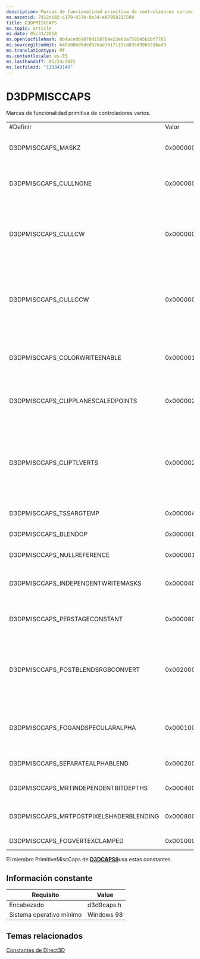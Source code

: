 ```yaml
---
description: Marcas de funcionalidad primitiva de controladores varios.
ms.assetid: 7912c682-c179-453b-8a34-e87958217500
title: D3DPMISCCAPS
ms.topic: article
ms.date: 05/31/2018
ms.openlocfilehash: 0b4ace0b9070d158769e22e02a759545b1bf7785
ms.sourcegitcommit: b40a986d5ded926ae7617119cdd35d99b533bad9
ms.translationtype: MT
ms.contentlocale: es-ES
ms.lasthandoff: 05/24/2021
ms.locfileid: "110343140"
---
```

# <a name="d3dpmisccaps"></a>D3DPMISCCAPS

Marcas de funcionalidad primitiva de controladores varios.



<table>
<colgroup>
<col style="width: 33%" />
<col style="width: 33%" />
<col style="width: 33%" />
</colgroup>
<tbody>
<tr class="odd">
<td>#Definir</td>
<td>Valor</td>
<td>Descripción</td>
</tr>
<tr class="even">
<td>D3DPMISCCAPS_MASKZ</td>
<td>0x00000002L</td>
<td>El dispositivo puede habilitar y deshabilitar la modificación del búfer de profundidad en las operaciones de píxeles.</td>
</tr>
<tr class="odd">
<td>D3DPMISCCAPS_CULLNONE</td>
<td>0x00000010L</td>
<td>El controlador no realiza la selección de triángulos. Corresponde al miembro D3DCULL_NONE del tipo <a href="/windows/desktop/direct3d9/d3dcull"><strong>enumerado D3DCULL.</strong></a></td>
</tr>
<tr class="even">
<td>D3DPMISCCAPS_CULLCW</td>
<td>0x00000020L</td>
<td>El controlador admite la selección de triángulos en el sentido de las agujas D3DRS_CULLMODE estado. (Esto solo se aplica a las primitivas de triángulo). Esta marca corresponde al miembro D3DCULL_CW del <a href="/windows/desktop/direct3d9/d3dcull"><strong>tipo enumerado D3DCULL.</strong></a></td>
</tr>
<tr class="odd">
<td>D3DPMISCCAPS_CULLCCW</td>
<td>0x00000040L</td>
<td>El controlador admite la selección en sentido contrario a las agujas del reloj a través D3DRS_CULLMODE estado. (Esto solo se aplica a las primitivas de triángulo). Esta marca corresponde al miembro D3DCULL_CCW del <a href="/windows/desktop/direct3d9/d3dcull"><strong>tipo enumerado D3DCULL.</strong></a></td>
</tr>
<tr class="even">
<td>D3DPMISCCAPS_COLORWRITEENABLE</td>
<td>0x00000100L</td>
<td>El dispositivo admite escrituras por canal para el búfer de color de destino de representación a través D3DRS_COLORWRITEENABLE estado.</td>
</tr>
<tr class="odd">
<td>D3DPMISCCAPS_CLIPPLANESCALEDPOINTS</td>
<td>0x00000200L</td>
<td>El dispositivo recorta correctamente los puntos de escala de tamaño superiores a 1,0 a los planos de recorte definidos por el usuario.</td>
</tr>
<tr class="even">
<td>D3DPMISCCAPS_CLIPTLVERTS</td>
<td>0x00000200L</td>
<td>Clips de dispositivos primitivos de vértices transformados posteriormente. Especifique D3DUSAGE_DONOTCLIP cuando la canalización no debe realizar ningún recorte. En este caso, puede que sea necesario realizar recortes de software adicionales en tiempo de dibujo, lo que requiere que el búfer de vértices esté en la memoria del sistema.<br/></td>
</tr>
<tr class="odd">
<td>D3DPMISCCAPS_TSSARGTEMP</td>
<td>0x00000400L</td>
<td>El dispositivo admite <a href="d3dta.md">D3DTA para</a> el registro temporal.</td>
</tr>
<tr class="even">
<td>D3DPMISCCAPS_BLENDOP</td>
<td>0x00000800L</td>
<td>El dispositivo admite operaciones de combinación alfa que no D3DBLENDOP_ADD.</td>
</tr>
<tr class="odd">
<td>D3DPMISCCAPS_NULLREFERENCE</td>
<td>0x00000100L</td>
<td>Un dispositivo de referencia que no se representa.</td>
</tr>
<tr class="even">
<td>D3DPMISCCAPS_INDEPENDENTWRITEMASKS</td>
<td>0x00004000L</td>
<td>El dispositivo admite máscaras de escritura independientes para varias texturas de elementos o varios destinos de representación.</td>
</tr>
<tr class="odd">
<td>D3DPMISCCAPS_PERSTAGECONSTANT</td>
<td>0x00008000L</td>
<td>El dispositivo admite constantes por fase. Vea D3DTSS_CONSTANT en <a href="/windows/desktop/direct3d9/d3dtexturestagestatetype"><strong>D3DTEXTURESTAGESTATETYPE</strong></a>.</td>
</tr>
<tr class="even">
<td>D3DPMISCCAPS_POSTBLENDSRGBCONVERT</td>
<td>0x00200000L</td>
<td>El dispositivo admite la conversión a sRGB después de la mezcla. 
<table>
<tbody>
<tr class="odd">
<td>Diferencias entre Direct3D 9 y Direct3D 9Ex:<br/> Esta marca solo está disponible en Direct3D 9Ex.<br/></td>
</tr>
</tbody>
</table>

<p> </p></td>
</tr>
<tr class="odd">
<td>D3DPMISCCAPS_FOGANDSPECULARALPHA</td>
<td>0x00010000L</td>
<td>El dispositivo admite caracteres alfa especulares y independientes. Muchos dispositivos usan el canal alfa especular para almacenar el factor de crecimiento.</td>
</tr>
<tr class="even">
<td>D3DPMISCCAPS_SEPARATEALPHABLEND</td>
<td>0x00020000L</td>
<td>El dispositivo admite la configuración de mezcla independiente para el canal alfa.</td>
</tr>
<tr class="odd">
<td>D3DPMISCCAPS_MRTINDEPENDENTBITDEPTHS</td>
<td>0x00040000L</td>
<td>El dispositivo admite diferentes profundidades de bits para varios destinos de representación.</td>
</tr>
<tr class="even">
<td>D3DPMISCCAPS_MRTPOSTPIXELSHADERBLENDING</td>
<td>0x00080000L</td>
<td>El dispositivo admite operaciones de sombreador posterior a píxeles para varios destinos de representación.</td>
</tr>
<tr class="odd">
<td>D3DPMISCCAPS_FOGVERTEXCLAMPED</td>
<td>0x00100000L</td>
<td>El dispositivo fija el factor de mezcla por vértice.</td>
</tr>
</tbody>
</table>



 

El miembro PrimitiveMiscCaps de [**D3DCAPS9**](/windows/desktop/api/D3D9Caps/ns-d3d9caps-d3dcaps9)usa estas constantes.

## <a name="constant-information"></a>Información constante



| Requisito                         |  Value          |
|--------------------------|------------|
| Encabezado                   | d3d9caps.h |
| Sistema operativo mínimo | Windows 98 |



 

## <a name="related-topics"></a>Temas relacionados

<dl> <dt>

[Constantes de Direct3D](dx9-graphics-reference-d3d-constants.md)
</dt> </dl>

 

 
